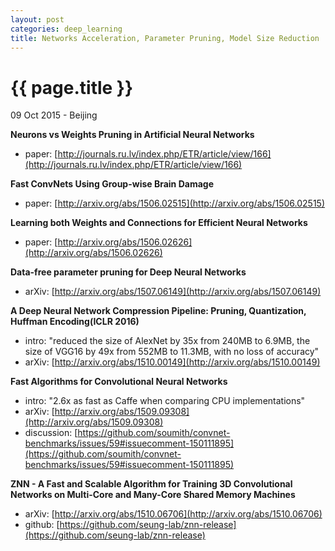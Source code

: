 ```yaml
---
layout: post
categories: deep_learning
title: Networks Acceleration, Parameter Pruning, Model Size Reduction
---
```


{{ page.title }}
================

<p class="meta">09 Oct 2015 - Beijing</p>

**Neurons vs Weights Pruning in Artificial Neural Networks**

- paper: [http://journals.ru.lv/index.php/ETR/article/view/166](http://journals.ru.lv/index.php/ETR/article/view/166)

**Fast ConvNets Using Group-wise Brain Damage**

- paper: [http://arxiv.org/abs/1506.02515](http://arxiv.org/abs/1506.02515)

**Learning both Weights and Connections for Efficient Neural Networks**

- paper: [http://arxiv.org/abs/1506.02626](http://arxiv.org/abs/1506.02626)

**Data-free parameter pruning for Deep Neural Networks**

- arXiv: [http://arxiv.org/abs/1507.06149](http://arxiv.org/abs/1507.06149)

**A Deep Neural Network Compression Pipeline: Pruning, Quantization, Huffman Encoding(ICLR 2016)**

- intro: "reduced the size of AlexNet by 35x from 240MB to 6.9MB, the size of VGG16 by 49x from 552MB to 11.3MB, with no loss of accuracy"
- arXiv: [http://arxiv.org/abs/1510.00149](http://arxiv.org/abs/1510.00149)

**Fast Algorithms for Convolutional Neural Networks**

- intro: "2.6x as fast as Caffe when comparing CPU implementations"
- arXiv: [http://arxiv.org/abs/1509.09308](http://arxiv.org/abs/1509.09308)
- discussion: [https://github.com/soumith/convnet-benchmarks/issues/59#issuecomment-150111895](https://github.com/soumith/convnet-benchmarks/issues/59#issuecomment-150111895)

**ZNN - A Fast and Scalable Algorithm for Training 3D Convolutional Networks on Multi-Core and Many-Core Shared Memory Machines**

- arXiv: [http://arxiv.org/abs/1510.06706](http://arxiv.org/abs/1510.06706)
- github: [https://github.com/seung-lab/znn-release](https://github.com/seung-lab/znn-release)
